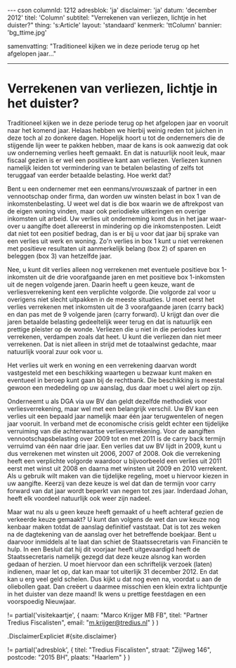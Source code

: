 --- cson
columnId:       1212
adresblok:      'ja'
disclaimer:     'ja'
datum:          'december 2012'
titel:          'Column'
subtitel:       "Verrekenen van verliezen, lichtje in het duister?"
thing:          's:Article'
layout:         'standaard'
kenmerk:        'ttColumn'
bannier:        'bg_ttime.jpg'

samenvatting:   "Traditioneel kijken we in deze periode terug op het afgelopen jaar..."

---

# Verrekenen van verliezen, lichtje in het duister?

Traditioneel kijken we in deze periode terug op het afgelopen jaar en
vooruit naar het komend jaar. Helaas hebben we hierbij weinig reden tot
juichen in deze toch al zo donkere dagen. Hopelijk hoort u tot de
ondernemers die de stijgende lijn weer te pakken hebben, maar de kans is
ook aanwezig dat ook uw onderneming verlies heeft gemaakt. En dat is
natuurlijk nooit leuk, maar fiscaal gezien is er wel een positieve kant
aan verliezen. Verliezen kunnen namelijk leiden tot vermindering van te
betalen belasting of zelfs tot teruggaaf van eerder betaalde belasting.
Hoe werkt dat?

Bent u een ondernemer met een eenmans/vrouwszaak of partner in een
vennootschap onder firma, dan worden uw winsten belast in box 1 van de
inkomstenbelasting. U weet wel dat is die box waarin we de aftrekpost
van de eigen woning vinden, maar ook periodieke uitkeringen en overige
inkomsten uit arbeid. Uw verlies uit onderneming komt dus in het jaar
waar- over u aangifte doet allereerst in mindering op die
inkomstenposten. Leidt dat niet tot een positief bedrag, dan is er bij u
voor dat jaar bij sprake van een verlies uit werk en woning. Zo'n
verlies in box 1 kunt u niet verrekenen met positieve resultaten uit
aanmerkelijk belang (box 2) of sparen en beleggen (box 3) van hetzelfde
jaar.

Nee, u kunt dit verlies alleen nog verrekenen met eventuele positieve
box 1-inkomsten uit de drie voorafgaande jaren en met positieve box
1-inkomsten uit de negen volgende jaren. Daarin heeft u geen keuze, want
de verliesverrekening kent een verplichte volgorde. Die volgorde zal
voor u overigens niet slecht uitpakken in de meeste situaties. U moet
eerst het verlies verrekenen met inkomsten uit de 3 voorafgaande jaren
(carry back) en dan pas met de 9 volgende jaren (carry forward). U
krijgt dan over die jaren betaalde belasting gedeeltelijk weer terug en
dat is natuurlijk een prettige pleister op de wonde. Verliezen die u
niet in die periodes kunt verrekenen, verdampen zoals dat heet. U kunt
die verliezen dan niet meer verrekenen. Dat is niet alleen in strijd met
de totaalwinst gedachte, maar natuurlijk vooral zuur ook voor u.

Het verlies uit werk en woning en een verrekening daarvan wordt
vastgesteld met een beschikking waartegen u bezwaar kunt maken en
eventueel in beroep kunt gaan bij de rechtbank. Die beschikking is
meestal gewoon een mededeling op uw aanslag, dus daar moet u wel alert
op zijn.

Onderneemt u als DGA via uw BV dan geldt dezelfde methodiek voor
verliesverrekening, maar wel met een belangrijk verschil. Uw BV kan een
verlies uit een bepaald jaar namelijk maar één jaar terugwentelen of
negen jaar vooruit. In verband met de economische crisis geldt echter
een tijdelijke verruiming van die achterwaartse verliesverrekening. Voor
de aangiften vennootschapsbelasting over 2009 tot en met 2011 is de
carry back termijn verruimd van één naar drie jaar. Een verlies dat uw
BV lijdt in 2009, kunt u dus verrekenen met winsten uit 2006, 2007 of
2008. Ook die verrekening heeft een verplichte volgorde waardoor u
bijvoorbeeld een verlies uit 2011 eerst met winst uit 2008 en daarna met
winsten uit 2009 en 2010 verrekent. Als u gebruik wilt maken van die
tijdelijke regeling, moet u hiervoor kiezen in uw aangifte. Keerzij van
deze keuze is wel dat dan de termijn voor carry forward van dat jaar
wordt beperkt van negen tot zes jaar. Inderdaad Johan, heeft elk
voordeel natuurlijk ook weer zijn nadeel.

Maar wat nu als u geen keuze heeft gemaakt of u heeft achteraf gezien de
verkeerde keuze gemaakt? U kunt dan volgens de wet dan uw keuze nog
kenbaar maken totdat de aanslag definitief vaststaat. Dat is tot zes
weken na de dagtekening van de aanslag over het betreffende boekjaar.
Bent u daarvoor inmiddels al te laat dan schiet de Staatssecretaris van
Financiën te hulp. In een Besluit dat hij dit voorjaar heeft
uitgevaardigd heeft de Staatssecretaris namelijk gezegd dat deze keuze
alsnog kan worden gedaan of herzien. U moet hiervoor dan een
schriftelijk verzoek (laten) indienen, maar let op, dat kan maar tot
uiterlijk 31 december 2012. En dat kan u erg veel geld schelen. Dus
kijkt u dat nog even na, voordat u aan de oliebollen gaat. Dan creëert u
daarmee misschien een klein extra lichtpuntje in het duister van deze
maand! Ik wens u prettige feestdagen en een voorspoedig Nieuwjaar.


!= partial('visitekaartje', { naam: "Marco Krijger MB FB", titel: "Partner Tredius Fiscalisten", email: "m.krijger@tredius.nl" } )

.DisclaimerExpliciet #{site.disclaimer}

!= partial('adresblok', { titel: "Tredius Fiscalisten", straat: "Zijlweg 146", postcode: "2015 BH", plaats: "Haarlem" } )
